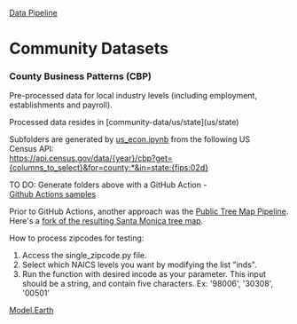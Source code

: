 
[Data Pipeline](https://model.earth/data-pipeline)
# Community Datasets

### County Business Patterns (CBP)
Pre-processed data for local industry levels (including employment, establishments and payroll).
<!--https://github.com/modelearth/community-data/tree/master/-->Processed data resides in [community-data/us/state](us/state) 

<!-- https://github.com/modelearth/community-data/tree/master/ -->
Subfolders are generated by [us_econ.ipynb](process/python/bea) from the following US Census&nbsp;API:<br>
https://api.census.gov/data/{year}/cbp?get={columns_to_select}&for=county:*&in=state:{fips:02d}  
 
TO DO: Generate folders above with a GitHub Action - [Github&nbsp;Actions&nbsp;samples](https://model.earth/community/projects/#pipeline)  

Prior to GitHub Actions, another approach was the [Public Tree Map Pipeline](https://github.com/Public-Tree-Map/public-tree-map-data-pipeline).  
Here's a [fork of the resulting Santa Monica tree map](https://neighborhood.org/public-tree-map/).

How to process zipcodes for testing:
1) Access the single_zipcode.py file.
2) Select which NAICS levels you want by modifying the list "inds".
3) Run the function with desired incode as your parameter. This input should be a string, and contain five characters. Ex: '98006', '30308', '00501'

[Model.Earth](https://model.earth)